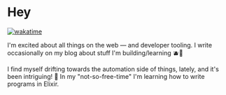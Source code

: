 
# Hey

[![wakatime](https://wakatime.com/badge/user/5dd70ab7-53a0-4722-a5f5-38a635ebc727.svg)](https://wakatime.com/@5dd70ab7-53a0-4722-a5f5-38a635ebc727)

I'm excited about all things on the web — and developer tooling. I write occasionally on my blog about stuff I'm building/learning 🫐🍓

I find myself drifting towards the automation side of things, lately, and it's been intriguing! 🤖 In my "not-so-free-time" I'm learning how to write programs in Elixir.

<!--
**kaf-lamed-beyt/kaf-lamed-beyt** is a ✨ _special_ ✨ repository because its `README.md` (this file) appears on your GitHub profile.

Here are some ideas to get you started:

- 🔭 I’m currently working on ...
- 🌱 I’m currently learning ...
- 👯 I’m looking to collaborate on ...
- 🤔 I’m looking for help with ...
- 💬 Ask me about ...
- 📫 How to reach me: ...
- 😄 Pronouns: ...
- ⚡ Fun fact: ...
-->
